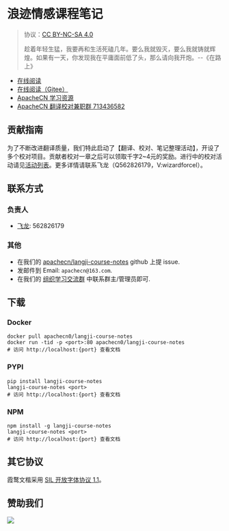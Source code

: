 <!--
    需要填充的占位符：
    
    README.md
    
        浪迹情感课程笔记：文档中文名
        {nameEn}：文档英文名
        {urlEn}：文档原始链接
        langji：域名前缀
        飞龙：负责人名称
        wizardforcel：负责人 Github 用户名
        562826179：负责人 QQ
        langji-course-notes：ApacheCN 的 Github 仓库名称
        langji-course-notes：DockerHub 仓库名称
        langji-course-notes：PYPI 包名称
        langji-course-notes：NPM 包名称
    
    CNAME
    
        langji：域名前缀

    index.html
    
        浪迹情感课程笔记：文档中文名
        #e51837：显示颜色
        langji-course-notes：ApacheCN 的 Github 仓库名称

    asset/docsify-apachecn-footer.js
    
        langji-course-notes：ApacheCN 的 Github 仓库名称
-->

# 浪迹情感课程笔记

> 协议：[CC BY-NC-SA 4.0](http://creativecommons.org/licenses/by-nc-sa/4.0/)
> 
> 趁着年轻生猛，我要再和生活死磕几年。要么我就毁灭，要么我就铸就辉煌。如果有一天，你发现我在平庸面前低了头，那么请向我开炮。--《在路上》

* [在线阅读](https://langji.apachecn.org)
* [在线阅读（Gitee）](https://apachecn.gitee.io/doc-template/)
* [ApacheCN 学习资源](http://docs.apachecn.org/)
* [ApacheCN 翻译校对兼职群 713436582](https://jq.qq.com/?_wv=1027&k=VSNtgpjb)

## 贡献指南

为了不断改进翻译质量，我们特此启动了【翻译、校对、笔记整理活动】，开设了多个校对项目。贡献者校对一章之后可以领取千字2\~4元的奖励。进行中的校对活动请见[活动列表](https://home.apachecn.org/#/docs/activity/docs-activity)。更多详情请联系飞龙（Q562826179，V:wizardforcel）。

## 联系方式

### 负责人

* [飞龙](https://github.com/wizardforcel): 562826179

### 其他

*   在我们的 [apachecn/langji-course-notes](https://github.com/apachecn/langji-course-notes) github 上提 issue.
*   发邮件到 Email: `apachecn@163.com`.
*   在我们的 [组织学习交流群](https://www.apachecn.org/#/docs/join) 中联系群主/管理员即可.

## 下载

### Docker

```
docker pull apachecn0/langji-course-notes
docker run -tid -p <port>:80 apachecn0/langji-course-notes
# 访问 http://localhost:{port} 查看文档
```

### PYPI

```
pip install langji-course-notes
langji-course-notes <port>
# 访问 http://localhost:{port} 查看文档
```

### NPM

```
npm install -g langji-course-notes
langji-course-notes <port>
# 访问 http://localhost:{port} 查看文档
```

## 其它协议

霞鹜文楷采用 [SIL 开放字体协议 1.1](https://github.com/lxgw/LxgwWenKai/blob/main/SIL_Open_Font_License_1.1.txt)。

## 赞助我们

![](http://data.apachecn.org/img/about/donate.jpg)
